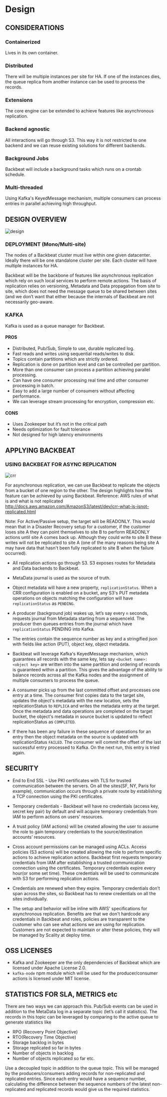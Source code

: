 # Design

## CONSIDERATIONS

### Containerized

Lives in its own container.

### Distributed

 There will be multiple instances per site for HA. If one of the instances
 dies, the queue replica from another instance can be used to process the
 records.

### Extensions

The core engine can be extended to achieve features like asynchronous
replication.

### Backend agnostic

All interactions will go through S3. This way it is not restricted to one
backend and we can reuse existing solutions for different backends.

### Background Jobs

Backbeat will include a background tasks which runs on a crontab schedule.

### Multi-threaded

Using Kafka's KeyedMessage mechanism, multiple consumers can process entries in
parallel achieving high throughput.

## DESIGN OVERVIEW

![design](/res/design-overview.png)

### DEPLOYMENT (Mono/Multi-site)

The nodes of a Backbeat cluster must live within one given datacenter. Ideally
there will be one standalone cluster per site. Each cluster will have multiple
instances for HA.

Backbeat will be the backbone of features like asynchronous replication which
rely on such local services to perform remote actions. The basis of replication
relies on versioning, Metadata and Data propagation from site to site, which
does not need the message queue to be shared between sites (and we don’t want
that either because the internals of Backbeat are not necessarily geo-aware.

### KAFKA

Kafka is used as a queue manager for Backbeat.

#### PROS

* Distributed, Pub/Sub, Simple to use, durable replicated log.
* Fast reads and writes using sequential reads/writes to disk.
* Topics contain partitions which are strictly ordered.
* Replication is done on partition level and can be controlled per partition.
* More than one consumer can process a partition achieving parallel processing.
* Can have one consumer processing real time and other consumer processing in
    batch.
* Easy to add a large number of consumers without affecting performance.
* We can leverage stream processing for encryption, compression etc.

#### CONS

* Uses Zookeeper but it’s not in the critical path
* Needs optimization for fault tolerance
* Not designed for high latency environments

## APPLYING BACKBEAT

### USING BACKBEAT FOR ASYNC REPLICATION

![crr](res/backbeat-crr.png)

For asynchronous replication, we can use Backbeat to replicate the
objects from a bucket of one region to the other. The design
highlights how this feature can be achieved by using Backbeat.
Reference: AWS rules of what is and what is not replicated
http://docs.aws.amazon.com/AmazonS3/latest/dev/crr-what-is-isnot-replicated.html

Note: For Active/Passive setup, the target will be READONLY. This would mean
that in a Disaster Recovery setup for a customer, if the customer loses site A
they can point themselves to site B to perform READONLY actions until site A
comes back up. Although they could write to site B these writes will not be
replicated to site A (one of the many reasons being site A may have data that
hasn't been fully replicated to site B when the failure occurred).

* All replication actions go through S3. S3 exposes routes for
    Metadata and Data backends to Backbeat.

* MetaData journal is used as the source of truth.

* Object metadata will have a new property, `replicationStatus`. When a CRR
    configuration is enabled on a bucket, any S3's PUT metadata operations on
    objects matching the configuration will have `replicationStatus` as
    `PENDING`.

* A producer (background job) wakes up, let’s say every `n` seconds, requests
    journal from Metadata starting from a sequenceId. The producer then queues
    entries from the journal which have `replicationStatus` PENDING into Kafka.

* The entries contain the sequence number as key and a stringified json with
    fields like action (PUT), object key, object metadata.

* Backbeat will leverage Kafka's KeyedMessage mechanism, which guarantees all
    records with the same key, lets say `<bucket name>:<object key>` are written
    into the same partition and ordering of records is guaranteed within a
    partition. This gives the advantage of the ability to balance records across
    all the Kafka nodes and the assignment of multiple consumers to process the
    queue.

* A consumer picks up from the last committed offset and processes one entry
    at a time. The consumer first copies data to the target site, updates the
    object's metadata with the new location, sets the replicationStatus to
    `REPLICA` and writes the metadata entry at the target. Once the metadata
    and data operations are completed on the target bucket, the object's
    metadata in source bucket is updated to reflect replicationStatus as
    `COMPLETED`.

* If there has been any failure in these sequence of operations for an entry
    then the object metadata on the source is updated with replicationStatus
    `FAILED`. The consumer will commit the offset of the last successful entry
    processed to Kafka. On the next run, this entry is tried again.

## SECURITY

* End to End SSL - Use PKI certificates with TLS for trusted communication
    between the servers.
    On all the sites(SF, NY, Paris for example), communication occurs
    through a private route by establishing a TCP connection using the PKI
    certificates.

* Temporary credentials - Backbeat will have no credentials (access key,
    secret key pair) by default and will acquire temporary credentials from IAM
    to perform actions on users' resources.

* A trust policy (IAM actions) will be created allowing the user to assume the
    role to gain temporary credentials to the source/destination accounts’
    resources.

* Cross account permissions can be managed using ACLs.
    Access policies (S3 actions) will be created allowing the role to perform
    specific actions to achieve replication actions.
    Backbeat first requests temporary credentials from IAM after establishing a
    trusted communication connection using the certificates.
    Temporary credentials expire every hour(or some set time). These
    credentials will be used to communicate with S3 for performing replication
    actions.

* Credentials are renewed when they expire.
    Temporary credentials don’t span across the sites, so Backbeat has to renew
    credentials on all the sites individually.

* The setup and behavior will be inline with AWS' specifications for
    asynchronous replication. Benefits are that we don't
    hardcode any credentials in Backbeat and roles, policies are transparent to
    the customer who can see what actions we are using for replication.
    Customers are not expected to maintain or alter these policies,
    they will be managed by Scality at deploy time.

## OSS LICENSES

* Kafka and Zookeeper are the only dependencies of Backbeat which are licensed
    under Apache License 2.0.
* `kafka-node` npm module which will be used for the producer/consumer actions
    is licensed under MIT license.

## STATISTICS FOR SLA, METRICS etc

There are two ways we can approach this.
Pub/Sub events can be used in addition to the MetaData log in a separate topic
(let’s call it statistics). The records in this topic can be leveraged by
comparing to the active queue to generate statistics like

- RPO (Recovery Point Objective)
- RTO(Recovery Time Objective)
- Storage backlog in bytes
- Storage replicated so far in bytes
- Number of objects in backlog
- Number of objects replicated so far etc.

Use a decoupled topic in addition to the queue topic. This will be managed by
the producers/consumers adding records for non-replicated and replicated
entries. Since each entry would have a sequence number, calculating the
difference between the sequence numbers of the latest non-replicated and
replicated records would give us the required statistics.
